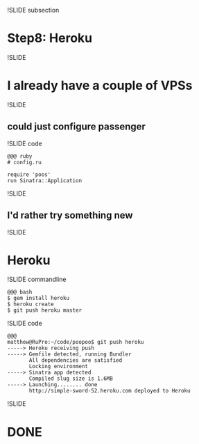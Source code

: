 !SLIDE subsection

# Step8: Heroku

!SLIDE

# I already have a couple of VPSs

!SLIDE

## could just configure passenger

!SLIDE code

    @@@ ruby
    # config.ru
    
    require 'poos'
    run Sinatra::Application

!SLIDE

## I'd rather try something new

!SLIDE

# Heroku

!SLIDE commandline

    @@@ bash
    $ gem install heroku
    $ heroku create
    $ git push heroku master
    
!SLIDE code

    @@@
    matthew@RuPro:~/code/poopoo$ git push heroku 
    -----> Heroku receiving push
    -----> Gemfile detected, running Bundler
           All dependencies are satisfied
           Locking environment
    -----> Sinatra app detected
           Compiled slug size is 1.6MB
    -----> Launching........ done
           http://simple-sword-52.heroku.com deployed to Heroku

!SLIDE

# DONE

